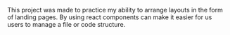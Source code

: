 This project was made to practice my ability to arrange layouts in the form of landing pages. By using react components can make it easier for us users to manage a file or code structure.
